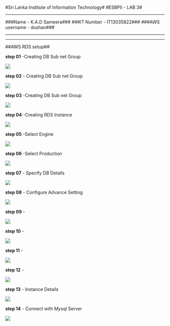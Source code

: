 #Sri Lanka Institute of Information Technology#
#ESBPII - LAB 3#

----------

###Name - K.A.D Sameera###
###IT Number - IT13035822###
###AWS username - dushan###

----------

----------

##AWS RDS setup##



**step 01** -Creating DB Sub net Group

![](http://i.imgur.com/gmWmk0X.png)




**step 02** - Creating DB Sub net Group

![](http://i.imgur.com/hLZfK0Y.png)




**step 03** -Creating DB Sub net Group

![](http://i.imgur.com/jyTefhp.png)



**step 04** -Creating RDS Instance

![](http://i.imgur.com/WfOuneU.png)



**step 05** -Select Engine

![](http://i.imgur.com/KkCOEXX.png)




**step 06** -Select Production

![](http://i.imgur.com/AhBMEPn.png)


**step 07** - Specify DB Details

![](http://i.imgur.com/Fhpofq1.png)



**step 08** - Configure Advance Setting

![](http://i.imgur.com/icb0Zlf.png)



**step 09** - 

![](http://i.imgur.com/WFhxK1q.png)



**step 10** - 

![](http://i.imgur.com/MnRWeby.png)



**step 11** - 

![](http://i.imgur.com/f43OHcm.png)



**step 12** - 

![](http://i.imgur.com/TPFXnEP.png)



**step 13** - Instance Details

![](http://i.imgur.com/0syn2yC.png)


**step 14** - Connect with Mysql Server

![](http://i.imgur.com/hKsziwO.jpg)


